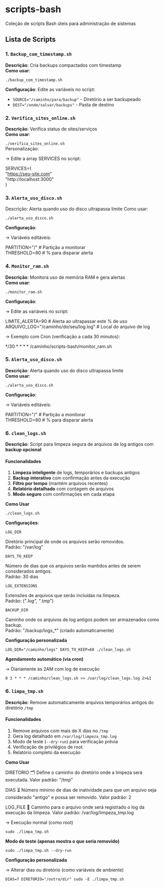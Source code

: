# scripts-bash
Coleção de scripts Bash úteis para administração de sistemas

## Lista de Scripts

### 1. `Backup_com_timestamp.sh`
   
**Descrição**: Cria backups compactados com timestamp  
**Como usar**:

`./backup_com_timestamp.sh`

**Configuração**:
Edite as variáveis no script:
- `SOURCE="/caminho/para/backup"` - Diretório a ser backupeado
- `DEST="/onde/salvar/backups"` - Pasta de destino

### 2. `Verifica_sites_online.sh`

**Descrição**: Verifica status de sites/serviços  
**Como usar**:

`./verifica_sites_online.sh`  
Personalização:  

-> Edite a array SERVICES no script: 

SERVICES=(  
  "https://seu-site.com"  
  "http://localhost:3000"  
)

### 3. `Alerta_uso_disco.sh`
Descrição: Alerta quando uso do disco ultrapassa limite
Como usar:


`./alerta_uso_disco.sh`  

**Configuração**:  


-> Variáveis editáveis:  

PARTITION="/"  # Partição a monitorar  
THRESHOLD=80   # % para disparar alerta

### 4. `Monitor_ram.sh`  
**Descrição**: Monitora uso de memória RAM e gera alertas  
**Como usar**:  

`./monitor_ram.sh`  

**Configuração**:  

-> Edite as variáveis no script:  

LIMITE_ALERTA=90  # Alerta ao ultrapassar este % de uso  
ARQUIVO_LOG="/caminho/do/seu/log.log"  # Local do arquivo de log  

-> Exemplo com Cron (verificação a cada 30 minutos):  

*/30 * * * * /caminho/scripts-bash/monitor_ram.sh

### 5. `Alerta_uso_disco.sh`  

**Descrição**: Alerta quando uso do disco ultrapassa limite  
**Como usar**:  

`./alerta_uso_disco.sh`  

**Configuração**:  


-> Variáveis editáveis:  

PARTITION="/"  # Partição a monitorar  
THRESHOLD=80   # % para disparar alerta

### 6. `clean_logs.sh`

**Descrição**: Script para limpeza segura de arquivos de log antigos com **backup opcional**


#### Funcionalidades ####

1. **Limpeza inteligente** de logs, temporários e backups antigos
2. **Backup interativo** com confirmação antes da execução
3. **Filtro por tempo** (mantém arquivos recentes)
4. **Relatório detalhado** com contagem de arquivos
5. **Modo seguro** com confirmações em cada etapa  

**Como Usar**  

`./clean_logs.sh`

**Configurações**:  

`LOG_DIR`  

Diretório principal de onde os arquivos serão removidos.  
Padrão: "/var/log"

`DAYS_TO_KEEP`  

   Número de dias que os arquivos serão mantidos antes de serem considerados antigos.  
   Padrão: 30 dias

`LOG_EXTENSIONS`  

   Extensões de arquivos que serão incluídas na limpeza.  
   Padrão: ("*.log", "*.tmp")

`BACKUP_DIR`  

   Caminho onde os arquivos de log antigos podem ser armazenados como backup.  
   Padrão: "/backup/logs_*" (criado automaticamente)



**Configuração personalizada**  

`LOG_DIR="/caminho/logs" DAYS_TO_KEEP=60 ./clean_logs.sh`

**Agendamento automático (via cron)**  

-> Diariamente às 2AM com log de execução 

`0 3 * * * /caminho/clean_logs.sh >> /var/log/clean_logs.log 2>&1`  

### 6. `limpa_tmp.sh`

**Descrição**: Remove automaticamente arquivos temporários antigos do diretório `/tmp`

#### Funcionalidades ####

1. Remove arquivos com mais de X dias no `/tmp`
2. Gera log detalhado em `/var/log/limpeza_tmp.log`
3. Modo de teste (`--dry-run`) para verificação prévia
4. Verificação de privilégios de root
5. Relatório completo da execução

**Como Usar**  

DIRETORIO
🗂️ Define o caminho do diretório onde a limpeza será executada.
Valor padrão: "/tmp"

DIAS
⏳ Número mínimo de dias de inatividade para que um arquivo seja considerado "antigo" e possa ser removido.
Valor padrão: 2

LOG_FILE
📝 Caminho para o arquivo onde será registrado o log da execução da limpeza.
Valor padrão: /var/log/limpeza_tmp.log

-> Execução normal (como root)  

`sudo ./limpa_tmp.sh`  

**Modo de teste (apenas mostra o que seria removido)**  

`sudo ./limpa_tmp.sh --dry-run`

**Configuração personalizada**

-> Alterar dias ou diretório (como variáveis de ambiente)  

`DIAS=7 DIRETORIO="/outro/dir" sudo -E ./limpa_tmp.sh`





